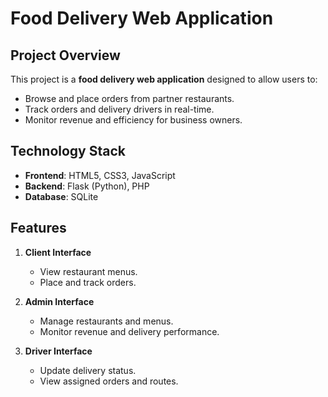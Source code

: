 # Food Delivery Web Application

## Project Overview
This project is a **food delivery web application** designed to allow users to:  
- Browse and place orders from partner restaurants.  
- Track orders and delivery drivers in real-time.  
- Monitor revenue and efficiency for business owners.

## Technology Stack
- **Frontend**: HTML5, CSS3, JavaScript 
- **Backend**: Flask (Python), PHP
- **Database**: SQLite

## Features
1. **Client Interface**  
   - View restaurant menus.  
   - Place and track orders.  

2. **Admin Interface**  
   - Manage restaurants and menus.  
   - Monitor revenue and delivery performance.  

3. **Driver Interface**  
   - Update delivery status.  
   - View assigned orders and routes.
  
